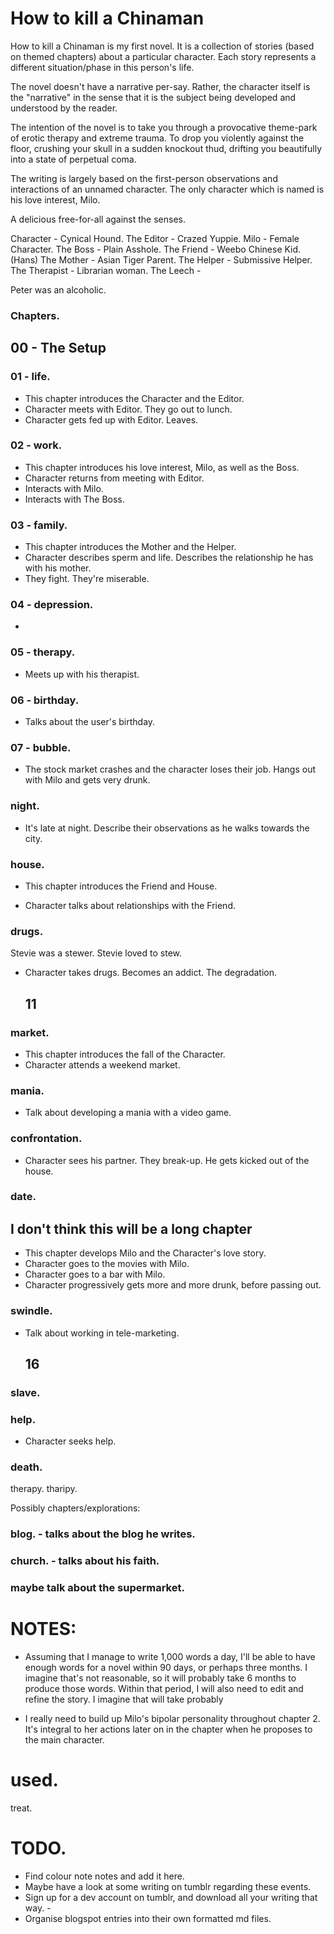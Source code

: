 # How to kill a Chinaman

How to kill a Chinaman is my first novel. It is a collection of stories (based on themed chapters) about a particular character. Each story represents a different situation/phase in this person's life.

The novel doesn't have a narrative per-say. Rather, the character itself is the "narrative" in the sense that it is the subject being developed and understood by the reader.

The intention of the novel is to take you through a provocative theme-park of erotic therapy and extreme trauma. To drop you violently against the floor, crushing your skull in a sudden knockout thud, drifting you beautifully into a state of perpetual coma.

The writing is largely based on the first-person observations and interactions of an unnamed character. The only character which is named is his love interest, Milo.

A delicious free-for-all against the senses.

Character - Cynical Hound.
The Editor - Crazed Yuppie.
Milo - Female Character.
The Boss - Plain Asshole.
The Friend - Weebo Chinese Kid. (Hans)
The Mother - Asian Tiger Parent.
The Helper - Submissive Helper.
The Therapist - Librarian woman.
The Leech -

Peter was an alcoholic.

### Chapters.

  ## 00 - The Setup

### 01 - life.

- This chapter introduces the Character and the Editor.
- Character meets with Editor. They go out to lunch.
- Character gets fed up with Editor. Leaves.

### 02 - work.

- This chapter introduces his love interest, Milo, as well as the Boss.
- Character returns from meeting with Editor.
- Interacts with Milo.
- Interacts with The Boss.

### 03 - family.

- This chapter introduces the Mother and the Helper.
- Character describes sperm and life. Describes the relationship he has with his mother.
- They fight. They're miserable.

### 04 - depression.

-


### 05 - therapy.

- Meets up with his therapist.

### 06 - birthday.

- Talks about the user's birthday.

### 07 - bubble.

- The stock market crashes and the character loses their job. Hangs out with Milo and gets very drunk.

###  night.

- It's late at night. Describe their observations as he walks towards the city.

### house.

- This chapter introduces the Friend and House.

- Character talks about relationships with the Friend.



### drugs.

Stevie was a stewer. Stevie loved to stew.

- Character takes drugs. Becomes an addict. The degradation.


  ## 11

### market.

- This chapter introduces the fall of the Character.
- Character attends a weekend market.

### mania.

- Talk about developing a mania with a video game.

### confrontation.

- Character sees his partner. They break-up. He gets kicked out of the house.


### date.
  ## I don't think this will be a long chapter

- This chapter develops Milo and the Character's love story.
- Character goes to the movies with Milo.
- Character goes to a bar with Milo.
- Character progressively gets more and more drunk, before passing out.

### swindle.

- Talk about working in tele-marketing.

  ## 16

### slave.


### help.

- Character seeks help.


### death.


therapy. tharipy.

Possibly chapters/explorations:

### blog. - talks about the blog he writes.
### church. - talks about his faith.

### maybe talk about the supermarket.


# NOTES:

- Assuming that I manage to write 1,000 words a day, I'll be able to have enough words for a novel within 90 days, or perhaps three months. I imagine that's not reasonable, so it will probably take 6 months to produce those words. Within that period, I will also need to edit and refine the story. I imagine that will take probably

- I really need to build up Milo's bipolar personality throughout chapter 2. It's integral to her actions later on in the chapter when he proposes to the main character.


# used.

treat.


# TODO.

- Find colour note notes and add it here.
- Maybe have a look at some writing on tumblr regarding these events.
- Sign up for a dev account on tumblr, and download all your writing that way. -
- Organise blogspot entries into their own formatted md files.